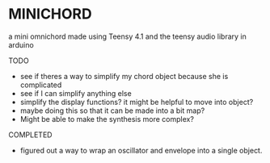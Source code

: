 # MINICHORD
 a mini omnichord made using Teensy 4.1 and the teensy audio library in arduino

TODO
 - see if theres a way to simplify my chord object because she is complicated
 - see if I can simplify anything else
  - simplify the display functions? it might be helpful to move into object?
  - maybe doing this so that it can be made into a bit map?
 - Might be able to make the synthesis more complex?

COMPLETED
 - figured out a way to wrap an oscillator and envelope into a single object.